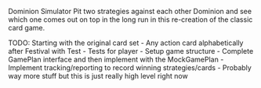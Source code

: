 Dominion Simulator
Pit two strategies against each other Dominion and see which one comes out on top in the long run in this re-creation of the classic card game. 

TODO:
Starting with the original card set
	- Any action card alphabetically after Festival with Test
	- Tests for player
	- Setup game structure
	- Complete GamePlan interface and then implement with the MockGamePlan
	- Implement tracking/reporting to record winning strategies/cards
	- Probably way more stuff but this is just really high level right now